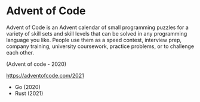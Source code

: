# Advent of Code
Advent of Code is an Advent calendar of small programming puzzles for a variety of skill sets and skill levels that 
can be solved in any programming language you like. People use them as a speed contest, interview prep, company 
training, university coursework, practice problems, or to challenge each other.

(Advent of code - 2020)

https://adventofcode.com/2021

- Go (2020)
- Rust (2021)

